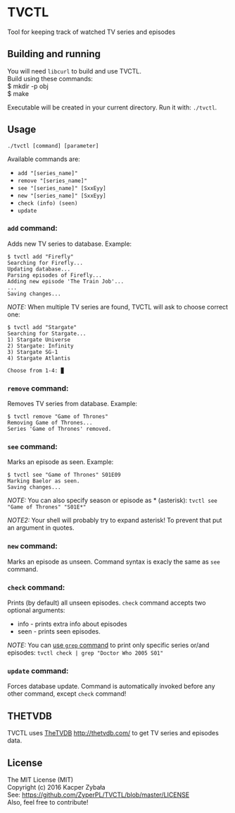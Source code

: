 # TVCTL
Tool for keeping track of watched TV series and episodes
  
## Building and running
You will need `libcurl` to build and use TVCTL.  
Build using these commands:  
    $ mkdir -p obj  
    $ make
    
  
Executable will be created in your current directory. Run it with: `./tvctl`.

  
## Usage  
    ./tvctl [command] [parameter]
      
Available commands are:
* `add "[series_name]"`
* `remove "[series_name]"`
* `see "[series_name]" [SxxEyy] `
* `new "[series_name]" [SxxEyy]`
* `check (info) (seen)`
* `update`
   
     

### `add` command:  
Adds new TV series to database.
Example:
  
    $ tvctl add "Firefly"
    Searching for Firefly...
    Updating database...
    Parsing episodes of Firefly...
    Adding new episode 'The Train Job'...
    ...
    Saving changes...

_NOTE:_ When multiple TV series are found, TVCTL will ask to choose correct one:

    $ tvctl add "Stargate"
    Searching for Stargate...
    1) Stargate Universe 
    2) Stargate: Infinity 
    3) Stargate SG-1 
    4) Stargate Atlantis 
    
    Choose from 1-4: ▉  
  
   
     

### `remove` command:  
Removes TV series from database.
Example:

    $ tvctl remove "Game of Thrones"
    Removing Game of Thrones...
    Series 'Game of Thrones' removed.
    

   
   

### `see` command:  
Marks an episode as seen.
Example:

    $ tvctl see "Game of Thrones" S01E09
    Marking Baelor as seen.
    Saving changes...
    

_NOTE:_ You can also specify season or episode as * (asterisk):
`tvctl see "Game of Thrones" "S01E*"`
   
_NOTE2:_ Your shell will probably try to expand asterisk! To prevent that put an argument in quotes.

   
   

### `new` command:
Marks an episode as unseen.
Command syntax is exacly the same as `see` command.

   
   

### `check` command:
Prints (by default) all unseen episodes.
`check` command accepts two optional arguments:
* info - prints extra info about episodes
* seen - prints seen episodes.

_NOTE:_ You can [use `grep` command](https://www.gnu.org/software/grep/manual/grep.html) to print only specific series or/and episodes: `tvctl check | grep "Doctor Who 2005 S01"`

   
   

### `update` command:
Forces database update. Command is automatically invoked before any other command, except `check` command!

## THETVDB
TVCTL uses [TheTVDB](http://thetvdb.com/) http://thetvdb.com/ to get TV series and episodes data.

## License
The MIT License (MIT)  
Copyright (c) 2016 Kacper Zybała  
See: https://github.com/ZyperPL/TVCTL/blob/master/LICENSE  
Also, feel free to contribute!
